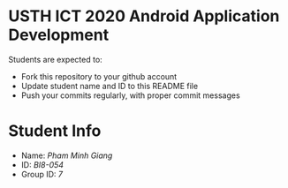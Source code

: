 USTH ICT 2020 Android Application Development
=====================================================

Students are expected to:

* Fork this repository to your github account
* Update student name and ID to this README file
* Push your commits regularly, with proper commit messages

Student Info
=======================

* Name: *Pham Minh Giang*
* ID: *BI8-054*
* Group ID: *7*

